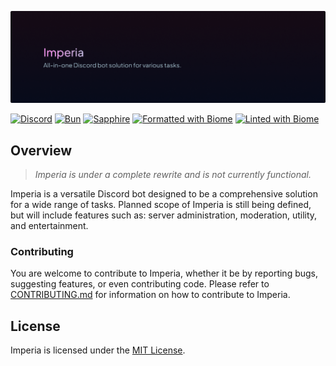 ![Header](.github/assets/readme_banner.png)

[![Discord](https://img.shields.io/badge/Discord_Bot-%235865F2.svg?style=flat&logo=discord&logoColor=white)](https://discord.com/)
[![Bun](https://img.shields.io/badge/Powered_by-Bun-%23000000.svg?style=flat&logo=bun&logoColor=white)](https://bun.sh/)
[![Sapphire](https://img.shields.io/badge/Built_with-Sapphire-%235865F2.svg?logo=typescript&logoColor=white)](https://sapphirejs.dev/)
[![Formatted with Biome](https://img.shields.io/badge/Formatted_with-Biome-60a5fa?style=flat&logo=biome&logoColor=white)](https://biomejs.dev/)
[![Linted with Biome](https://img.shields.io/badge/Linted_with-Biome-60a5fa?style=flat&logo=biome&logoColor=white)](https://biomejs.dev)

## Overview

> *Imperia is under a complete rewrite and is not currently functional.*

Imperia is a versatile Discord bot designed to be a comprehensive solution for a wide range of tasks. Planned scope of Imperia is still being defined, but will include features such as: server administration, moderation, utility, and entertainment.

### Contributing

You are welcome to contribute to Imperia, whether it be by reporting bugs, suggesting features, or even contributing code. Please refer to [CONTRIBUTING.md](.github/CONTRIBUTING.md) for information on how to contribute to Imperia.

## License

Imperia is licensed under the [MIT License](LICENSE).